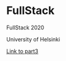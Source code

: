 # FullStack

FullStack 2020

University of Helsinki

[Link to part3](https://github.com/ssuihko/FullStackPart3Again)
